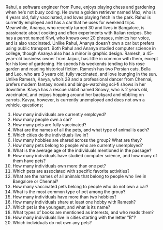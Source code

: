 Rahul,
 a software engineer 
 from Pune,
  enjoys playing chess and gardening when he's not busy coding.
   He owns a golden retriever named Max, 
   who is 4 years old,
    fully vaccinated,
     and loves playing fetch in the park.
      Rahul is currently employed 
      and has a car that he uses for weekend trips.
 Meanwhile, Ananya, 
       who recently turned 30
        and lives in Bangalore,
         is passionate about cooking and often experiments with Italian recipes.
          She has a parrot
           named Kiwi,
            who knows over 20 phrases, mimics her voice,
             and is also vaccinated.
              Unlike Rahul, Ananya doesn’t own a car but prefers using public transport. 
              Both Rahul and Ananya studied computer science in college,
               though Ananya also has a minor in graphic design.
 Ramesh,
                 a 45-year-old 
                 business owner
                  from Jaipur,
                   has little in common with them, except for his love of gardening. He spends his weekends tending to his rose garden and reading historical fiction.
                    Ramesh has two Persian cats,
                     Bella and Leo,
                      who are 3 years old,
                       fully vaccinated,
                        and love lounging in the sun.
                         Unlike Ramesh,
  Kavya,
   who’s 28
    and a professional dancer
     from Chennai,
      prefers modern fantasy novels and binge-watching sci-fi shows in her downtime.
       Kavya has a rescue rabbit 
       named Snowy,
        who is 2 years old, 
        vaccinated,
         and enjoys hopping around her backyard and nibbling on carrots.
          Kavya, however, is currently unemployed 
          and does not own a vehicle.
questions;

1. How many individuals are currently employed?
2. How many people own a car?
3. How many pets are fully vaccinated?
4. What are the names of all the pets, and what type of animal is each?
5. Which cities do the individuals live in?
6. How many hobbies are shared across the group? What are they?
7. How many pets belong to people who are currently unemployed?
8. What is the average age of the individuals mentioned in the passage?
9. How many individuals have studied computer science, and how many of them have pets?
10. How many individuals own more than one pet?
11. Which pets are associated with specific favorite activities?
12. What are the names of all animals that belong to people who live in Bangalore or Chennai?
13. How many vaccinated pets belong to people who do not own a car?
14. What is the most common type of pet among the group?
15. How many individuals have more than two hobbies?
16. How many individuals share at least one hobby with Ramesh?
17. Which pet is the youngest, and what is its name?
18. What types of books are mentioned as interests, and who reads them?
19. How many individuals live in cities starting with the letter "B"?
20. Which individuals do not own any pets?


